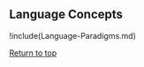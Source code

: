 <a name="Language-Concepts"></a>

## Language Concepts

!include(Language-Paradigms.md)

[Return to top](#pattern-programming-language)
